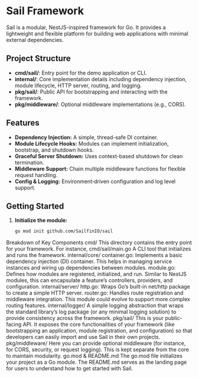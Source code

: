 # Sail Framework

Sail is a modular, NestJS-inspired framework for Go. It provides a lightweight and flexible platform for building web applications with minimal external dependencies.

## Project Structure

- **cmd/sail/**: Entry point for the demo application or CLI.
- **internal/**: Core implementation details including dependency injection, module lifecycle, HTTP server, routing, and logging.
- **pkg/sail/**: Public API for bootstrapping and interacting with the framework.
- **pkg/middleware/**: Optional middleware implementations (e.g., CORS).

## Features

- **Dependency Injection:** A simple, thread-safe DI container.
- **Module Lifecycle Hooks:** Modules can implement initialization, bootstrap, and shutdown hooks.
- **Graceful Server Shutdown:** Uses context-based shutdown for clean termination.
- **Middleware Support:** Chain multiple middleware functions for flexible request handling.
- **Config & Logging:** Environment‑driven configuration and log level support.

## Getting Started

1. **Initialize the module:**

   ```bash
   go mod init github.com/SailfinIO/sail
   ```

Breakdown of Key Components
cmd/
This directory contains the entry point for your framework. For instance, cmd/sail/main.go A CLI tool that initializes and runs the framework.
internal/core/
container.go: Implements a basic dependency injection (DI) container. This helps in managing service instances and wiring up dependencies between modules.
module.go: Defines how modules are registered, initialized, and run. Similar to NestJS modules, this can encapsulate a feature’s controllers, providers, and configuration.
internal/server/
http.go: Wraps Go’s built-in net/http package to create a simple HTTP server.
router.go: Handles route registration and middleware integration. This module could evolve to support more complex routing features.
internal/logger/
A simple logging abstraction that wraps the standard library’s log package (or any minimal logging solution) to provide consistency across the framework.
pkg/sail/
This is your public-facing API. It exposes the core functionalities of your framework (like bootstrapping an application, module registration, and configuration) so that developers can easily import and use Sail in their own projects.
pkg/middleware/
Here you can provide optional middleware (for instance, for CORS, security, or request logging). This is kept separate from the core to maintain modularity.
go.mod & README.md
The go.mod file initializes your project as a Go module. The README.md serves as the landing page for users to understand how to get started with Sail.
